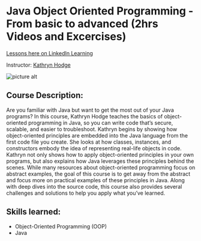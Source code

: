 # Java Object Oriented Programming - From basic to advanced (2hrs Videos and Excercises)

[Lessons here on LinkedIn Learning](https://www.linkedin.com/learning/java-object-oriented-programming-2/using-inheritance-to-reduce-code-duplication?autoSkip=true&autoplay=true&resume=false&u=42267225)

Instructor: [Kathryn Hodge](https://www.linkedin.com/learning/instructors/kathryn-hodge?u=4226722)

![picture alt](https://external-content.duckduckgo.com/iu/?u=https%3A%2F%2F2.bp.blogspot.com%2F-1_IMIRP7sSE%2FWiycSW1r8PI%2FAAAAAAAAAcQ%2FCdYJmO67XUg7VkFkty4CQysYanZOomAcgCLcBGAs%2Fs1600%2FObject-Oriente-Programming-Explained-With-Java-Examples-Using-Netbeans.jpg&f=1&nofb=1)

## Course Description:

Are you familiar with Java but want to get the most out of your Java programs? In this course, Kathryn Hodge teaches the basics of object-oriented programming in Java, so you can write code that’s secure, scalable, and easier to troubleshoot. Kathryn begins by showing how object-oriented principles are embedded into the Java language from the first code file you create. She looks at how classes, instances, and constructors embody the idea of representing real-life objects in code. Kathryn not only shows how to apply object-oriented principles in your own programs, but also explains how Java leverages these principles behind the scenes. While many resources about object-oriented programming focus on abstract examples, the goal of this course is to get away from the abstract and focus more on practical examples of these principles in Java. Along with deep dives into the source code, this course also provides several challenges and solutions to help you apply what you’ve learned.

## Skills learned:

-  Object-Oriented Programming (OOP)
-  Java
